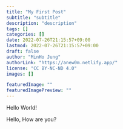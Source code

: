```yaml
---
title: "My First Post"
subtitle: "subtitle"
description: "description"
tags: []
categories: []
date: 2022-07-26T21:15:57+09:00
lastmod: 2022-07-26T21:15:57+09:00
draft: false
author: "MinHo Jung"
authorLink: "https://anew0m.netlify.app/"
license: "CC BY-NC-ND 4.0"
images: []

featuredImage: ""
featuredImagePreview: ""
---
```



Hello World!

Hello, How are you?

